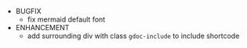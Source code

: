 * BUGFIX
  * fix mermaid default font
* ENHANCEMENT
  * add surrounding div with class `gdoc-include` to include shortcode
